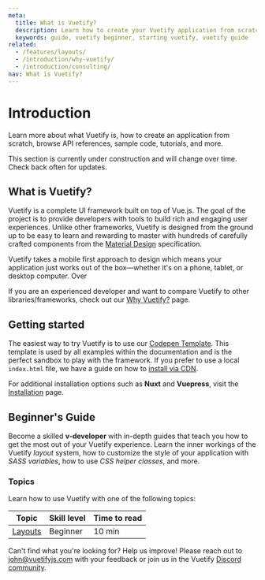 ```yaml
---
meta:
  title: What is Vuetify?
  description: Learn how to create your Vuetify application from scratch. Browse API references, sample code, tutorials, and more.
  keywords: guide, vuetify beginner, starting vuetify, vuetify guide
related:
  - /features/layouts/
  - /introduction/why-vuetify/
  - /introduction/consulting/
nav: What is Vuetify?
---
```


# Introduction

Learn more about what Vuetify is, how to create an application from scratch, browse API references, sample code, tutorials, and more.

<promoted-ad slug="vuemastery-getting-started" />

<alert type="warning">

  This section is currently under construction and will change over time. Check back often for updates.

</alert>

## What is Vuetify?

Vuetify is a complete UI framework built on top of Vue.js. The goal of the project is to provide developers with tools to build rich and engaging user experiences. Unlike other frameworks, Vuetify is designed from the ground up to be easy to learn and rewarding to master with hundreds of carefully crafted components from the [Material Design](https://material.io/) specification.

Vuetify takes a mobile first approach to design which means your application just works out of the box—whether it's on a phone, tablet, or desktop computer. Over

If you are an experienced developer and want to compare Vuetify to other libraries/frameworks, check out our [Why Vuetify?](/introduction/why-vuetify/) page.

## Getting started

The easiest way to try Vuetify is to use our [Codepen Template](https://template.vuetifyjs.com/). This template is used by all examples within the documentation and is the perfect sandbox to play with the framework. If you prefer to use a local `index.html` file, we have a guide on how to [install via CDN](/getting-started/installation/#cdn-usage).

For additional installation options such as **Nuxt** and **Vuepress**,  visit the [Installation](/getting-started/installation/) page.

## Beginner's Guide

Become a skilled **v-developer** with in-depth guides that teach you how to get the most out of your Vuetify experience. Learn the inner workings of the Vuetify _layout_ system, how to customize the style of your application with _SASS variables_, how to use _CSS helper classes_, and more.

### Topics

Learn how to use Vuetify with one of the following topics:

| Topic | Skill level | Time to read |
| ------- | ----------- | ------------ |
| [Layouts](/features/layouts/) | Beginner | 10 min |

Can't find what you're looking for? Help us improve! Please reach out to [john@vuetifyjs.com](mailto:john@vuetifyjs.com) with your feedback or join us in the Vuetify [Discord community](https://community.vuetifyjs.com/).

<backmatter />
